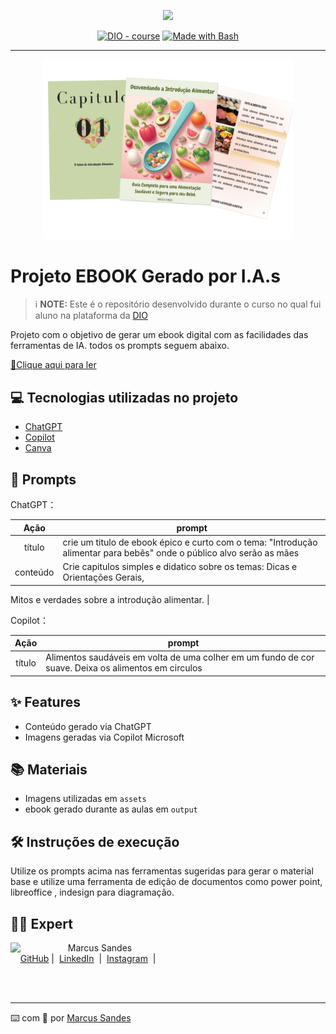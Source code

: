 <p align="center">
    <img width="100" src=".github/assets/banner.png">
</p>


<p align="center">
<a href="https://dio.me/"><img src="https://img.shields.io/badge/DIO-Course-28DA77?logo=youtube" alt="DIO - course"></a>
<a href="https://www.gnu.org/software/bash/" title="Go to Bash homepage"><img src="https://img.shields.io/badge/Prompt-Project-blue?logo=gnu-bash&amp;logoColor=white" alt="Made with Bash"></a></p>

-------


<p align="center">
<img 
    src="./assets/cover.png"
    width="400"  
/>
</p>

# Projeto EBOOK Gerado por I.A.s


 > ℹ️ **NOTE:** Este é o repositório desenvolvido durante o curso no qual fui aluno na plataforma da [DIO](https://dio.me)

Projeto com o objetivo de gerar um ebook digital com as facilidades das ferramentas de IA. todos os prompts
seguem abaixo.

<a href="https://github.com/felipeAguiarCode/prompts-recipe-to-create-a-ebook/blob/main/output/ebook%20-%20css%20jedi%20output.pdf" title="View PDF now"> 📕Clique aqui para ler</a>

## 💻 Tecnologias utilizadas no projeto

- [ChatGPT](https://chat.openai.com/) 
- [Copilot](https://copilot.microsoft.com/)
- [Canva](https://www.canva.com/)

## 🧠 Prompts


ChatGPT：

|   Ação   | prompt                                                                                                                                                                                                                                                                         |
| :------: | ------------------------------------------------------------------------------------------------------------------------------------------------------------------------------------------------------------------------------------------------------------------------------ |
|  título  | crie um titulo de ebook épico e curto com o tema: "Introdução alimentar para bebês" onde o público alvo serão as mães                                                        |
| conteúdo | Crie capitulos simples e didatico sobre os temas: Dicas e Orientações Gerais,
Mitos e verdades sobre a introdução alimentar.
 |


Copilot：

|  Ação  | prompt                                                                                 |
| :----: | -------------------------------------------------------------------------------------- |
| título | Alimentos saudáveis em volta de uma colher em um fundo de cor suave. Deixa os alimentos em circulos |

## ✨ Features

- Conteúdo gerado via ChatGPT
- Imagens geradas via Copilot Microsoft
## 📚 Materiais

- Imagens utilizadas em `assets`
- ebook gerado durante as aulas em `output`

## 🛠️ Instruções de execução

Utilize os prompts acima nas ferramentas sugeridas para gerar o material base e utilize uma ferramenta de edição de documentos como power point, libreoffice , indesign para diagramação.

## 👨‍💻 Expert

<p>
    <img 
      align=left 
      margin=10 
      width=80 
      src="https://avatars.githubusercontent.com/u/157069387?s=400&u=f32358f0f263f47a912adf8e93a46c38cd47fffe&v=4"
    />
    <p>&nbsp&nbsp&nbspMarcus Sandes<br>
    &nbsp&nbsp&nbsp
    <a href="https://github.com/marcussandes">
    GitHub</a>&nbsp;|&nbsp;
    <a href="https://www.linkedin.com/in/marcus-sandes/">LinkedIn</a>
&nbsp;|&nbsp;
    <a href="https://www.instagram.com/marksandes/">
    Instagram</a>
&nbsp;|&nbsp;</p>
</p>
<br/><br/>
<p>

---

⌨️ com 💜 por [Marcus Sandes](https://github.com/marcussandes)
